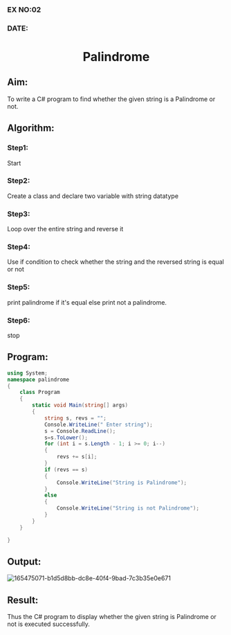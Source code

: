 ### EX NO:02
### DATE: 
# <p align="center"> Palindrome</p> 


## Aim:
To write a C# program to find whether the given string is a Palindrome or not.
## Algorithm:
### Step1:
Start

### Step2:
Create a class and declare two variable with string datatype

### Step3:
Loop over the entire string and reverse it

### Step4:
Use if condition to check whether the string and the reversed string is equal or not

### Step5:
print palindrome if it's equal else print not a palindrome.

### Step6:
stop

## Program:
```c#
using System;
namespace palindrome
{
    class Program
    {
        static void Main(string[] args)
        {
            string s, revs = "";
            Console.WriteLine(" Enter string");
            s = Console.ReadLine();
            s=s.ToLower();
            for (int i = s.Length - 1; i >= 0; i--)
            {
                revs += s[i];
            }
            if (revs == s)
            {
                Console.WriteLine("String is Palindrome");
            }
            else
            {
                Console.WriteLine("String is not Palindrome");
            }
        }
    }

}
```
## Output:

![165475071-b1d5d8bb-dc8e-40f4-9bad-7c3b35e0e671](https://user-images.githubusercontent.com/75235477/174749519-44faa070-5852-4e04-8af5-21b9f74dd838.png)


## Result:
Thus the C# program to display whether the given string is Palindrome or not is executed successfully.
